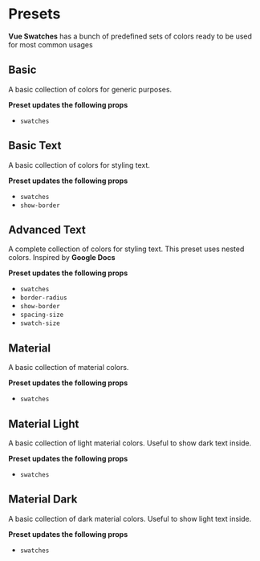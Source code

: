 # Presets

**Vue Swatches** has a bunch of predefined sets of colors ready to be used for most common usages

## Basic

A basic collection of colors for generic purposes.

<v-preset name="basic" />

**Preset updates the following props**

- `swatches`

## Basic Text

A basic collection of colors for styling text.

<v-preset name="text-basic" />

**Preset updates the following props**

- `swatches`
- `show-border`

## Advanced Text

A complete collection of colors for styling text. This preset uses nested colors. Inspired by **Google Docs**

<v-preset name="text-advanced" />

**Preset updates the following props**

- `swatches`
- `border-radius`
- `show-border`
- `spacing-size`
- `swatch-size`

## Material

A basic collection of material colors.

<v-preset name="material-basic" />

**Preset updates the following props**

- `swatches`

## Material Light

A basic collection of light material colors. Useful to show dark text inside.

<v-preset name="material-light" />

**Preset updates the following props**

- `swatches`

## Material Dark

A basic collection of dark material colors. Useful to show light text inside.

<v-preset name="material-dark" />

**Preset updates the following props**

- `swatches`
